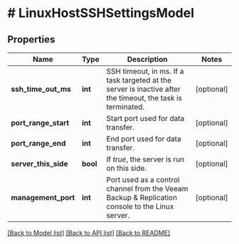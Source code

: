 # # LinuxHostSSHSettingsModel

## Properties

Name | Type | Description | Notes
------------ | ------------- | ------------- | -------------
**ssh_time_out_ms** | **int** | SSH timeout, in ms. If a task targeted at the server is inactive after the timeout, the task is terminated. | [optional]
**port_range_start** | **int** | Start port used for data transfer. | [optional]
**port_range_end** | **int** | End port used for data transfer. | [optional]
**server_this_side** | **bool** | If *true*, the server is run on this side. | [optional]
**management_port** | **int** | Port used as a control channel from the Veeam Backup &amp; Replication console to the Linux server. | [optional]

[[Back to Model list]](../../README.md#models) [[Back to API list]](../../README.md#endpoints) [[Back to README]](../../README.md)
